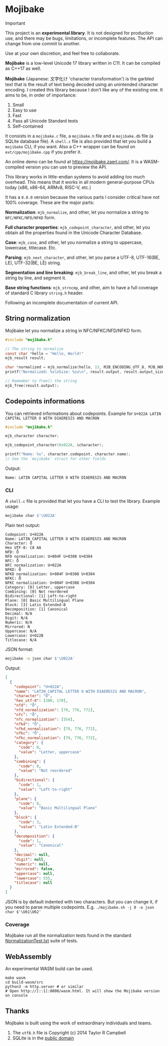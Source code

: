 # Mojibake

> [!IMPORTANT]
> This project is an **experimental library**. It is not designed for production use, and there may
> be bugs, limitations, or incomplete features. The API can change from one commit to another.
>
> Use at your own discretion, and feel free to collaborate.

**Mojibake** is a low-level Unicode 17 library written in C11. It can be compiled as C++17 as well.

**Mojibake** (Japanese: 文字化け 'character transformation') is the garbled text that is the result
of text being decoded using an unintended character encoding. I created this library because I don't
like any of the existing one. It aims to be, in order of importance:

1. Small
2. Easy to use
3. Fast
4. Pass all Unicode Standard tests
5. Self-contained

It consists in a `mojibake.c` file, a `mojibake.h` file and a `mojibake.db` file (a SQLite database
file). A `shell.c` file is also provided that let you build a `mojibake` CLI, if you want. Also a
C++ wrapper can be found on `ext/cpp/mojibake.cpp` if you prefer it.

An online demo can be found at https://mojibake.zaerl.com/. It is a WASM-compiled version you can
use to preview the API.

This library works in little-endian systems to avoid adding too much overhead. This means that it
works in all modern general-purpose CPUs today (x86, x86-64, ARMv8, RISC-V, etc.)

It has a `0.0.0` version because the various parts I consider critical have not 100% coverage. These
are the major parts:

**Normalization**: `mjb_normalize`, and other, let you normalize a string to `NFC/NFKC/NFD/NFKD` form.

**Full character properties**: `mjb_codepoint_character`, and other, let you obtain all the
properties found in the Unicode Character Database.

**Case**: `mjb_case`, and other, let you normalize a string to uppercase, lowercase,
titlecase. Etc.

**Parsing**: `mjb_next_character`, and other, let you parse a UTF-8, UTF-16(BE, LE), UTF-32(BE, LE)
string.

**Segmentation and line breaking**: `mjb_break_line`, and other, let you break a string by line, and
segment it.

**Base string functions**: `mjb_strncmp`, and other, aim to have a full coverage of standard C
library `string.h` header.

Following an incomplete documentation of current API.

## String normalization

Mojibake let you normalize a string in NFC/NFKC/NFD/NFKD form.

```c
#include "mojibake.h"

// The string to normalize
const char *hello = "Hello, World!"
mjb_result result;

char *normalized = mjb_normalize(hello, 13, MJB_ENCODING_UTF_8, MJB_NORMALIZATION_NFC, &result);
printf("Normalized: %s\nSize: %zu\n", result.output, result.output_size);

// Remember to free() the string
mjb_free(result.output);

```

## Codepoints informations

You can retrieved informations about codepoints. Example for `U+022A LATIN CAPITAL LETTER O WITH DIAERESIS AND MACRON`

```c
#include "mojibake.h"

mjb_character character;

mjb_codepoint_character(0x022A, &character);

printf("Name: %s", character.codepoint, character.name);
// See the `mojibake` struct for other fields
```

Output:

```
Name: LATIN CAPITAL LETTER O WITH DIAERESIS AND MACRON
```

### CLI

A `shell.c` file is provided that let you have a CLI to test the library. Example usage:

```sh
mojibake char $'\U022A'
```

Plain text output:

```
Codepoint: U+022A
Name: LATIN CAPITAL LETTER O WITH DIAERESIS AND MACRON
Character: Ȫ
Hex UTF-8: C8 AA
NFD: Ȫ
NFD normalization: U+004F U+0308 U+0304
NFC: Ȫ
NFC normalization: U+022A
NFKD: Ȫ
NFKD normalization: U+004F U+0308 U+0304
NFKC: Ȫ
NFKC normalization: U+004F U+0308 U+0304
Category: [0] Letter, uppercase
Combining: [0] Not reordered
Bidirectional: [1] Left-to-right
Plane: [0] Basic Multilingual Plane
Block: [3] Latin Extended-B
Decomposition: [1] Canonical
Decimal: N/A
Digit: N/A
Numeric: N/A
Mirrored: N
Uppercase: N/A
Lowercase: U+022B
Titlecase: N/A
```

JSON format:

```sh
mojibake -o json char $'\U022A'
```

Output:

```json
[
  {
    "codepoint": "U+022A",
    "name": "LATIN CAPITAL LETTER O WITH DIAERESIS AND MACRON",
    "character": "Ȫ",
    "hex_utf-8": [200, 170],
    "nfd": "Ȫ",
    "nfd_normalization": [79, 776, 772],
    "nfc": "Ȫ",
    "nfc_normalization": [554],
    "nfkd": "Ȫ",
    "nfkd_normalization": [79, 776, 772],
    "nfkc": "Ȫ",
    "nfkc_normalization": [79, 776, 772],
    "category": {
      "code": 0,
      "value": "Letter, uppercase"
    },
    "combining": {
      "code": 0,
      "value": "Not reordered"
    },
    "bidirectional": {
      "code": 1,
      "value": "Left-to-right"
    },
    "plane": {
      "code": 0,
      "value": "Basic Multilingual Plane"
    },
    "block": {
      "code": 3,
      "value": "Latin Extended-B"
    },
    "decomposition": {
      "code": 1,
      "value": "Canonical"
    },
    "decimal": null,
    "digit": null,
    "numeric": null,
    "mirrored": false,
    "uppercase": null,
    "lowercase": 555,
    "titlecase": null
  }
]
```

JSON is by default indented with two characters. But you can change it, if you need to parse
multiple codepoints. E.g. `./mojibake.sh -j 0 -o json char $'\U61\U62'`

### Coverage

Mojibake run all the normalization tests found in the standard
[NormalizationTest.txt](https://www.unicode.org/Public/16.0.0/ucd/NormalizationTest.txt) suite of
tests.

## WebAssembly

An experimental WASM build can be used.

```
make wasm
cd build-wasm/src
python3 -m http.server # or similar
# Open http://[::1]:8000/wasm.html. It will show the Mojibake version on console
```

## Thanks

Mojibake is built using the work of extraordinary individuals and teams.

1. The `utf8.h` file is Copyright (c) 2014 Taylor R Campbell
2. SQLite is in the [public domain](https://sqlite.org/copyright.html)
